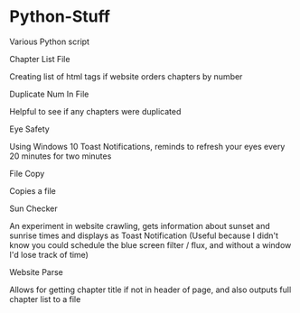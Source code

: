 # Python-Stuff
Various Python script


Chapter List File

Creating list of html tags if website orders chapters by number


Duplicate Num In File

Helpful to see if any chapters were duplicated 

Eye Safety

Using Windows 10 Toast Notifications, reminds to refresh your eyes every 20 minutes for two minutes


File Copy

Copies a file


Sun Checker

An experiment in website crawling, gets information about sunset and sunrise times and displays as Toast Notification
(Useful because I didn't know you could schedule the blue screen filter / flux, and without a window I'd lose track of time)


Website Parse

Allows for getting chapter title if not in header of page, and also outputs full chapter list to a file

